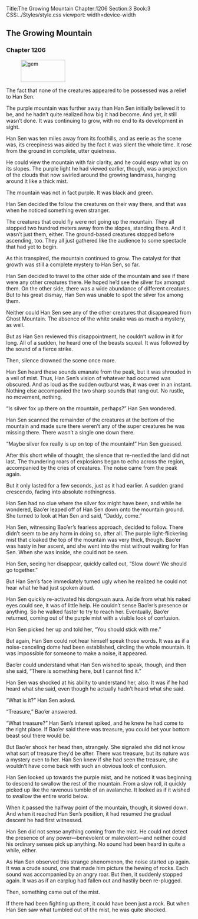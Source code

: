 Title:The Growing Mountain 
Chapter:1206 
Section:3 
Book:3 
CSS:../Styles/style.css 
viewport: width=device-width
  
## The Growing Mountain
### Chapter 1206
  
<figure>
	<img src="../Images/gem.gif" alt="gem" id="gem" width="120" height="60" />
</figure>
  

  
The fact that none of the creatures appeared to be possessed was a relief to Han Sen.

The purple mountain was further away than Han Sen initially believed it to be, and he hadn’t quite realized how big it had become. And yet, it still wasn’t done. It was continuing to grow, with no end to its development in sight.

Han Sen was ten miles away from its foothills, and as eerie as the scene was, its creepiness was aided by the fact it was silent the whole time. It rose from the ground in complete, utter quietness.

He could view the mountain with fair clarity, and he could espy what lay on its slopes. The purple light he had viewed earlier, though, was a projection of the clouds that now swirled around the growing landmass, hanging around it like a thick mist.

The mountain was not in fact purple. It was black and green.

Han Sen decided the follow the creatures on their way there, and that was when he noticed something even stranger.

The creatures that could fly were not going up the mountain. They all stopped two hundred meters away from the slopes, standing there. And it wasn’t just them, either. The ground-based creatures stopped before ascending, too. They all just gathered like the audience to some spectacle that had yet to begin.

As this transpired, the mountain continued to grow. The catalyst for that growth was still a complete mystery to Han Sen, so far.

Han Sen decided to travel to the other side of the mountain and see if there were any other creatures there. He hoped he’d see the silver fox amongst them. On the other side, there was a wide abundance of different creatures. But to his great dismay, Han Sen was unable to spot the silver fox among them.

Neither could Han Sen see any of the other creatures that disappeared from Ghost Mountain. The absence of the white snake was as much a mystery, as well.

But as Han Sen reviewed this disappointment, he couldn’t wallow in it for long. All of a sudden, he heard one of the beasts squeal. It was followed by the sound of a fierce strike.

Then, silence drowned the scene once more.

Han Sen heard these sounds emanate from the peak, but it was shrouded in a veil of mist. Thus, Han Sen’s vision of whatever had occurred was obscured. And as loud as the sudden outburst was, it was over in an instant. Nothing else accompanied the two sharp sounds that rang out. No rustle, no movement, nothing.

“Is silver fox up there on the mountain, perhaps?” Han Sen wondered.

Han Sen scanned the remainder of the creatures at the bottom of the mountain and made sure there weren’t any of the super creatures he was missing there. There wasn’t a single one down there.

“Maybe silver fox really is up on top of the mountain!” Han Sen guessed.

After this short while of thought, the silence that re-nestled the land did not last. The thundering roars of explosions began to echo across the region, accompanied by the cries of creatures. The noise came from the peak again.

But it only lasted for a few seconds, just as it had earlier. A sudden grand crescendo, fading into absolute nothingness.

Han Sen had no clue where the silver fox might have been, and while he wondered, Bao’er leaped off of Han Sen down onto the mountain ground. She turned to look at Han Sen and said, “Daddy, come.”

Han Sen, witnessing Bao’er’s fearless approach, decided to follow. There didn’t seem to be any harm in doing so, after all. The purple light-flickering mist that cloaked the top of the mountain was very thick, though. Bao’er was hasty in her ascent, and she went into the mist without waiting for Han Sen. When she was inside, she could not be seen.

Han Sen, seeing her disappear, quickly called out, “Slow down! We should go together.”

But Han Sen’s face immediately turned ugly when he realized he could not hear what he had just spoken aloud.

Han Sen quickly re-activated his dongxuan aura. Aside from what his naked eyes could see, it was of little help. He couldn’t sense Bao’er’s presence or anything. So he walked faster to try to reach her. Eventually, Bao’er returned, coming out of the purple mist with a visible look of confusion.

Han Sen picked her up and told her, “You should stick with me.”

But again, Han Sen could not hear himself speak those words. It was as if a noise-canceling dome had been established, circling the whole mountain. It was impossible for someone to make a noise, it appeared.

Bao’er could understand what Han Sen wished to speak, though, and then she said, “There is something here, but I cannot find it.”

Han Sen was shocked at his ability to understand her, also. It was if he had heard what she said, even though he actually hadn’t heard what she said.

“What is it?” Han Sen asked.

“Treasure,” Bao’er answered.

“What treasure?” Han Sen’s interest spiked, and he knew he had come to the right place. If Bao’er said there was treasure, you could bet your bottom beast soul there would be.

But Bao’er shook her head then, strangely. She signaled she did not know what sort of treasure they’d be after. There was treasure, but its nature was a mystery even to her. Han Sen knew if she had seen the treasure, she wouldn’t have come back with such an obvious look of confusion.

Han Sen looked up towards the purple mist, and he noticed it was beginning to descend to swallow the rest of the mountain. From a slow roll, it quickly picked up like the ravenous tumble of an avalanche. It looked as if it wished to swallow the entire world below.

When it passed the halfway point of the mountain, though, it slowed down. And when it reached Han Sen’s position, it had resumed the gradual descent he had first witnessed.

Han Sen did not sense anything coming from the mist. He could not detect the presence of any power—benevolent or malevolent—and neither could his ordinary senses pick up anything. No sound had been heard in quite a while, either.

As Han Sen observed this strange phenomenon, the noise started up again. It was a crude sound, one that made him picture the hewing of rocks. Each sound was accompanied by an angry roar. But then, it suddenly stopped again. It was as if an earplug had fallen out and hastily been re-plugged.

Then, something came out of the mist.

If there had been fighting up there, it could have been just a rock. But when Han Sen saw what tumbled out of the mist, he was quite shocked.
